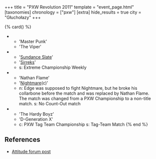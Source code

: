 +++
title = "PXW Revolution 2011"
template = "event_page.html"
[taxonomies]
chronology = ["pxw"]
[extra]
hide_results = true
city = "Głuchołazy"
+++

{% card() %}
- - 'Master Punk'
  - 'The Viper'
- - '[Sundance Slate](@/w/slate.md)'
  - '[Sirreks](@/w/sirreks.md)'
  - s: Extreme Championship Weekly
- - 'Nathan Flame'
  - '[Nightmare](@/w/nightmare.md)(c)'
  - n: Edge was supposed to fight Nightmare, but he broke his collarbone before the match and was replaced by Nathan Flame. The match was changed from a PXW Championship to a non-title match.
    s: No Count-Out match
- - 'The Hardy Boyz'
  - 'D-Generation X'
  - c: PXW Tag Team Championship
    s: Tag-Team Match
{% end %}

## References

* [Attitude forum post](https://forum.wrestling.pl/topic/25128-pxw-revolution/)
